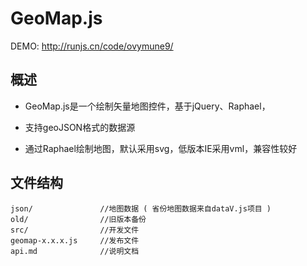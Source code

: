 # GeoMap.js


DEMO: <http://runjs.cn/code/ovymune9/>


## 概述

* GeoMap.js是一个绘制矢量地图控件，基于jQuery、Raphael，

* 支持geoJSON格式的数据源

* 通过Raphael绘制地图，默认采用svg，低版本IE采用vml，兼容性较好



## 文件结构

	json/				//地图数据 ( 省份地图数据来自dataV.js项目 )
	old/				//旧版本备份
	src/				//开发文件
	geomap-x.x.x.js		//发布文件
	api.md				//说明文档



